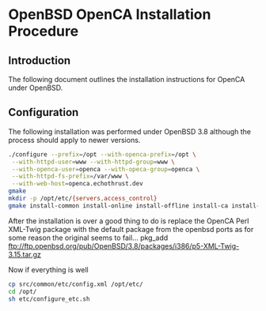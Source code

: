 ---
---

# OpenBSD OpenCA Installation Procedure
## Introduction
The following document outlines the installation instructions for OpenCA under OpenBSD.

## Configuration
The following installation was performed under OpenBSD 3.8 although the process should apply to newer versions.

```bash
./configure --prefix=/opt --with-openca-prefix=/opt \
 --with-httpd-user=www --with-httpd-group=www \
 --with-openca-user=openca --with-opeca-group=openca \
 --with-httpd-fs-prefix=/var/www \
 --with-web-host=openca.echothrust.dev
gmake
mkdir -p /opt/etc/{servers,access_control}
gmake install-common install-online install-offline install-ca install-pub
```

After the installation is over a good thing to do is replace the OpenCA Perl XML-Twig package
with the default package from the openbsd ports as for some reason the original seems to fail...
pkg_add ftp://ftp.openbsd.org/pub/OpenBSD/3.8/packages/i386/p5-XML-Twig-3.15.tar.gz

Now if everything is well
```bash
cp src/common/etc/config.xml /opt/etc/
cd /opt/
sh etc/configure_etc.sh
```
